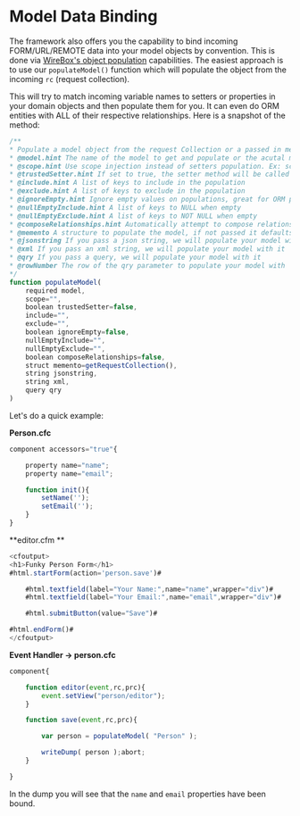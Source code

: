 # Model Data Binding

The framework also offers you the capability to bind incoming FORM/URL/REMOTE data into your model objects by convention. This is done via [WireBox's object population](http://wirebox.ortusbooks.com/content/wirebox_object_populator/index.html) capabilities. The easiest approach is to use our `populateModel()` function which will populate the object from the incoming `rc` \(request collection\).

This will try to match incoming variable names to setters or properties in your domain objects and then populate them for you. It can even do ORM entities with ALL of their respective relationships. Here is a snapshot of the method:

```javascript
/**
* Populate a model object from the request Collection or a passed in memento structure
* @model.hint The name of the model to get and populate or the acutal model object. If you already have an instance of a model, then use the populateBean() method
* @scope.hint Use scope injection instead of setters population. Ex: scope=variables.instance.
* @trustedSetter.hint If set to true, the setter method will be called even if it does not exist in the object
* @include.hint A list of keys to include in the population
* @exclude.hint A list of keys to exclude in the population
* @ignoreEmpty.hint Ignore empty values on populations, great for ORM population
* @nullEmptyInclude.hint A list of keys to NULL when empty
* @nullEmptyExclude.hint A list of keys to NOT NULL when empty
* @composeRelationships.hint Automatically attempt to compose relationships from memento
* @memento A structure to populate the model, if not passed it defaults to the request collection
* @jsonstring If you pass a json string, we will populate your model with it
* @xml If you pass an xml string, we will populate your model with it
* @qry If you pass a query, we will populate your model with it
* @rowNumber The row of the qry parameter to populate your model with
*/
function populateModel(
    required model,
    scope="",
    boolean trustedSetter=false,
    include="",
    exclude="",
    boolean ignoreEmpty=false,
    nullEmptyInclude="",
    nullEmptyExclude="",
    boolean composeRelationships=false,
    struct memento=getRequestCollection(),
    string jsonstring,
    string xml,
    query qry
)
```

Let's do a quick example:

**Person.cfc**

```javascript
component accessors="true"{

    property name="name";
    property name="email";

    function init(){
        setName('');
        setEmail('');
    }
}
```

**editor.cfm **

```javascript
<cfoutput>
<h1>Funky Person Form</h1>
#html.startForm(action='person.save')#

    #html.textfield(label="Your Name:",name="name",wrapper="div")#
    #html.textfield(label="Your Email:",name="email",wrapper="div")#

    #html.submitButton(value="Save")#

#html.endForm()#
</cfoutput>
```

**Event Handler -&gt; person.cfc**

```javascript
component{

    function editor(event,rc,prc){
        event.setView("person/editor");        
    }

    function save(event,rc,prc){

        var person = populateModel( "Person" );

        writeDump( person );abort;
    }

}
```

In the dump you will see that the `name` and `email` properties have been bound.

